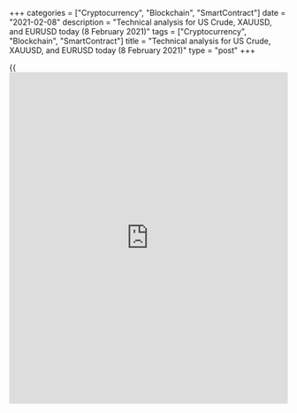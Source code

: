 +++
categories = ["Cryptocurrency", "Blockchain", "SmartContract"]
date = "2021-02-08"
description = "Technical analysis for US Crude, XAUUSD, and EURUSD today (8 February 2021)"
tags = ["Cryptocurrency", "Blockchain", "SmartContract"]
title = "Technical analysis for US Crude, XAUUSD, and EURUSD today (8 February 2021)"
type = "post"
+++

{{<iframe id="large-banner" src="https://www.bounty.group/#slide=19.0" width="100%" height="600" scrolling="no" style="border: 0px solid rgb(216, 221, 230); border-radius: 3px;">}}

2021-02-08

2021-02-08

Short-term forecast for oil, gold, and EURUSD for 08.02.2021Alex
Rodionov

I welcome my fellow traders! I have made a price forecast for US Crude,
XAUUSD, and EURUSD using a combination of margin zones methodology and
technical analysis. Based on the market analysis, I suggest entry
signals for intraday traders.

Investors are waiting for the passage of a $1.9 trillion bailout bill
this month.

The article covers the following subjects:

## Oil price forecast for today: USCrude analysis

The WTI oil price continues to rise within the medium-term uptrend. The
target for purchases is Target Zone 5 [59.82 - 59.31]. The key support
is shifting to the levels [52.91 - 52.46].

The short-term oil trend also implies a buy. Last week closed under the
Gold Zone resistance [57.14 - 56.90]. However, the oil price is trading
above the zone today. If the price closes above the resistance level at
the US session, the zone will be considered broken out and the next
target will be Target Zone 3 [59.51 - 59.05].

It is reasonable to enter new oil long trades at strong support zones:
Additional Zone [56.30 - 56.19] and Intermediary Zone [55.17 - 54.94].
Wait for the correction and look for a buy pattern.

### [USCrude][1] trading ideas for today:

  1. Buy according to the pattern in Additional Zone [56.30 - 56.19]. TakeProfit: 57.37. StopLoss: according to the pattern rules.

  2. Buy according to the pattern in Intermediary Zone [55.17 - 54.94]. TakeProfit: 57.37. StopLoss: according to the pattern rules.

* * *

## Gold price forecast for today: XAUUSD analysis

Last week, gold broke out the support level of 1818 and consolidated
below. The medium-term trend has reversed down, and the target for sales
is now Target Zone 2 [1759 - 1749]. Enter sales on correction at the
levels of 1840 - 1830.

Let's take a look at the chart of a shorter timeframe. It shows that the
short-term trend reversed down on Thursday last week. Target Zone [1775
- 1765] is the target for sales this week.

Favorable sale prices according to the pattern will be between
Additional Zone and Intermediary Zone [1811 - 1845].

The sell scenario will be revised if the bulls manage to break out the
resistance of 1845 and consolidate above.

### [XAUUSD][2] trading ideas for today:

Sell according to the pattern in the zone of [1811 - 1845]. TakeProfit:
Target Zone [1775 - 1765]. StopLoss: according to the pattern rules.

* * *

## Euro/Dollar forecast for today: EURUSD analysis

EURUSD is trading in the medium-term downtrend.

Last week, Nancy Pelosi, US House of Representatives Speaker, said: "I
hope the House of Representatives will be able to pass Biden's stimulus
plan through within two weeks. This relief bill is salvation".

Major traders are waiting for the passage of a $1.9 trillion bailout
bill this month, which could positively impact the US dollar. Thus, the
position of the euro will be shaken, and the fall will continue.

Look for new sales in the zone of ​​the trend key resistance [1.2128 -
1.2112] with the target at Target Zone 2 [1.1981 - 1.1962].

The short-term timeframe shows that the euro is trading in the short-
term downtrend. Now the traders are testing the key resistance [1.2040 -
1.2032]. Look for patterns to open short trades with the target at last
week's low.

An alternative buy option is the breakout of the IZ and the closing of
the US trading session higher. In this case, look for purchases at
strong supports with the target in the upper Target Zone [1.2128 -
1.2112].

### [EURUSD][3] trading ideas for today:

Sell according to the pattern in Intermediary Zone [1.2040 - 1.2032].
TakeProfit: 1.1954. StopLoss: according to the pattern rules.

* * *

P.S. Did you like my article? Share it in social networks: it will be
the best “thank you" :)

Ask me questions and comment below. I’ll be glad to answer your
questions and give necessary explanations.

 **Useful links:**

  * I recommend trying to trade with a reliable broker [here][4]. The system allows you to trade by yourself or copy successful traders from all across the globe.
  * Use my promo-code BLOG for getting deposit bonus 50% on LiteForex platform. Just enter this code in the appropriate field while [depositing][5] your trading account.
  * Telegram chat for traders: <t.me/liteforexengchat>. We are sharing the signals and trading experience
  * Telegram channel with high-quality analytics, Forex reviews, training articles, and other useful things for traders <t.me/liteforex>

## Price chart of EURUSD in real time mode

The content of this article reflects the author’s opinion and does not
necessarily reflect the official position of LiteForex. The material
published on this page is provided for informational purposes only and
should not be considered as the provision of investment advice for the
purposes of Directive 2004/39/EC.

Rate this article:

{{value}}

( {{count}} {{title}} )

   1. my.liteforex.com/trading?type=oil
   2. my.liteforex.com/trading/chart?symbol=XAUUSD&returnUrl=true
   3. my.liteforex.com/trading/chart?symbol=EURUSD&returnUrl=true
   4. my.liteforex.com/?category=analysts-opinions&slug=short-term-forecast-for-oil-gold-and-eurusd-for-08022021&openPopup=%2Fregistration%2Fpopup&utm_source=blog&utm_medium=article&utm_campaign=bonus
   5. my.liteforex.com/deposit/?category=analysts-opinions&slug=short-term-forecast-for-oil-gold-and-eurusd-for-08022021&promo_code=BLOG&utm_source=blog&utm_medium=article&utm_campaign=bonus